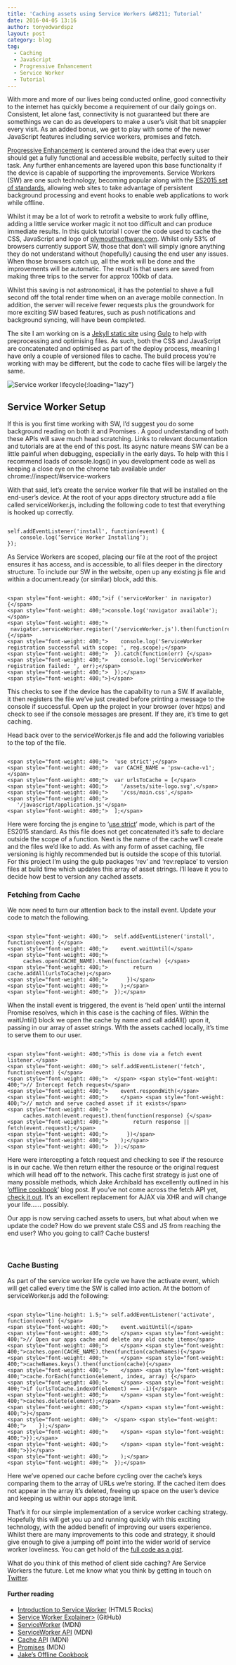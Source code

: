 ```yaml
---
title: 'Caching assets using Service Workers &#8211; Tutorial'
date: 2016-04-05 13:16
author: tonyedwardspz
layout: post
category: blog
tag:
  - Caching
  - JavaScript
  - Progressive Enhancement
  - Service Worker
  - Tutorial
---
```

With more and more of our lives being conducted online, good connectivity to the internet has quickly become a requirement of our daily goings on. Consistent, let alone fast, connectivity is not guaranteed but there are somethings we can do as developers to make a user&#8217;s visit that bit snappier every visit. As an added bonus, we get to play with some of the newer JavaScript features including service workers, promises and fetch.

[Progressive Enhancement](https://en.wikipedia.org/wiki/Progressive_enhancement "Progressive Enhancement") is centered around the idea that every user should get a fully functional and accessible website, perfectly suited to their task. Any further enhancements are layered upon this base functionality if the device is capable of supporting the improvements. Service Workers (SW) are one such technology, becoming popular along with the [ES2015 set of standards](https://www.w3.org/TR/service-workers/ "Service Worker Specification"), allowing web sites to take advantage of persistent background processing and event hooks to enable web applications to work while offline.

Whilst it may be a lot of work to retrofit a website to work fully offline, adding a little service worker magic it not too difficult and can produce immediate results. In this quick tutorial I cover the code used to cache the CSS, JavaScript and logo of [plymouthsoftware.com](https://plymouthsoftware.com "Plymouth Web App Developer"). Whilst only 53% of browsers currently support SW, those that don&#8217;t will simply ignore anything they do not understand without (hopefully) causing the end user any issues. When those browsers catch up, all the work will be done and the improvements will be automatic. The result is that users are saved from making three trips to the server for approx 100kb of data.

Whilst this saving is not astronomical, it has the potential to shave a full second off the total render time when on an average mobile connection. In addition, the server will receive fewer requests plus the groundwork for more exciting SW&nbsp;based features, such as push notifications and background syncing, will have been completed.

The site I am working on is a [Jekyll static site](https://jekyllrb.com/ "Jekyll Blog Platform") using [Gulp](http://gulpjs.com/ "Gulp Build Tool") to help with preprocessing and optimising files. As such, both the CSS and JavaScript are concatenated and optimised as part of the deploy process, meaning I have only a couple of versioned files to cache. The build process you’re working with may be different, but the code to cache files will be largely the same.

![Service worker lifecycle](/assets/images/import/2016/04/service-worker-lifecycle.jpg){:loading="lazy"}

## Service Worker Setup

If this is you first time working with SW, I’d suggest you do some background reading on both it and Promises . A good understanding of both these APIs will save much head scratching. Links to relevant documentation and tutorials are at the end of this post. Its async nature means SW can be a little painful when debugging, especially in the early days. To help with this I recommend loads of console.logs() in you development code as well as keeping a close eye on the chrome tab available under chrome://inspect/#service-workers

With that said, let’s create the service worker file that will be installed on the end-user&#8217;s device. At the root of your apps directory structure add a file called serviceWorker.js, including the following code to test that everything is hooked up correctly.

<pre data-language="javascript"><code>
self.addEventListener('install', function(event) {
 &nbsp;&nbsp;&nbsp;console.log(‘Service Worker Installing’);
});
</code></pre>

As Service Workers are scoped, placing our file at the root of the project ensures it has access, and is accessible, to all files deeper in the directory structure. To include our SW in the website, open up any existing js file and within a document.ready (or similar) block, add this.

<pre data-language="javascript"><code>
&lt;span style="font-weight: 400;">if ('serviceWorker' in navigator) {&lt;/span>
&lt;span style="font-weight: 400;">console.log('navigator available');&lt;/span>
&lt;span style="font-weight: 400;"> &nbsp;navigator.serviceWorker.register('/serviceWorker.js').then(function(reg) {&lt;/span>
&lt;span style="font-weight: 400;"> &nbsp;&nbsp;&nbsp;console.log('ServiceWorker registration successful with scope: ', reg.scope);&lt;/span>
&lt;span style="font-weight: 400;"> &nbsp;}).catch(function(err) {&lt;/span>
&lt;span style="font-weight: 400;"> &nbsp;&nbsp;&nbsp;console.log('ServiceWorker registration failed: ', err);&lt;/span>
&lt;span style="font-weight: 400;"> &nbsp;});&lt;/span>
&lt;span style="font-weight: 400;">}&lt;/span>
</code></pre>

This checks to see if the device has the capability to run a SW. If available, it then registers the file we’ve just created before printing a message to the console if successful. Open up the project in your browser (over https) and check to see if the console messages are present.&nbsp;If they are, it’s time to get caching.

Head back over to the serviceWorker.js file and add the following variables to the top of the file.

<pre data-language="javascript"><code>
&lt;span style="font-weight: 400;"> &nbsp;'use strict';&lt;/span>
&lt;span style="font-weight: 400;"> &nbsp;var CACHE_NAME = 'psw-cache-v1';&lt;/span>
&lt;span style="font-weight: 400;"> &nbsp;var urlsToCache = [&lt;/span>
&lt;span style="font-weight: 400;"> &nbsp;&nbsp;&nbsp;'/assets/site-logo.svg',&lt;/span>
&lt;span style="font-weight: 400;"> &nbsp;&nbsp;&nbsp;'/css/main.css',&lt;/span>
&lt;span style="font-weight: 400;"> &nbsp;&nbsp;&nbsp;'/javascript/application.js'&lt;/span>
&lt;span style="font-weight: 400;"> &nbsp;];&lt;/span>
</code></pre>

Here were forcing the js engine to ‘[use strict](https://developer.mozilla.org/en-US/docs/Web/JavaScript/Reference/Strict_mode "Strict Mode")’ mode, which is part of the ES2015 standard. As this file does not get concatenated it’s safe to declare outside the scope of a function. Next is the name of the cache we’ll create and the files we’d like to add. As with any form of asset caching, file versioning is highly recommended but is outside the scope of this tutorial. For this project I’m using the gulp packages ‘rev’ and ‘rev:replace’ to version files at build time which updates this array of asset strings. I’ll leave it you to decide how best to version any cached assets.

### Fetching from Cache

We now need to turn our attention back to the install event. Update your code to match the following.

<pre data-language="javascript"><code>
&lt;span style="font-weight: 400;"> &nbsp;self.addEventListener('install', function(event) {&lt;/span>
&lt;span style="font-weight: 400;"> &nbsp;&nbsp;&nbsp;event.waitUntil(&lt;/span>
&lt;span style="font-weight: 400;"> &nbsp;&nbsp;&nbsp;&nbsp;&nbsp;caches.open(CACHE_NAME).then(function(cache) {&lt;/span>
&lt;span style="font-weight: 400;"> &nbsp;&nbsp;&nbsp;&nbsp;&nbsp;&nbsp;&nbsp;return cache.addAll(urlsToCache);&lt;/span>
&lt;span style="font-weight: 400;"> &nbsp;&nbsp;&nbsp;&nbsp;&nbsp;})&lt;/span>
&lt;span style="font-weight: 400;"> &nbsp;&nbsp;&nbsp;);&lt;/span>
&lt;span style="font-weight: 400;"> &nbsp;});&lt;/span>
</code></pre>

When the install event is triggered, the event is ‘held open’ until the internal Promise resolves, which in this case is the caching of files. Within the waitUntil() block we open the cache by name and call addAll() upon it, passing in our array of asset strings. With the assets cached locally, it&#8217;s time to serve them to our user.

<pre data-language="javascript"><code>
&lt;span style="font-weight: 400;">This is done via a fetch event listener.&lt;/span>
&lt;span style="font-weight: 400;"> self.addEventListener('fetch', function(event) {&lt;/span>
&lt;span style="font-weight: 400;"> &nbsp;&lt;/span> &lt;span style="font-weight: 400;">// Intercept fetch request&lt;/span>
&lt;span style="font-weight: 400;"> &nbsp;&nbsp;&nbsp;event.respondWith(&lt;/span>
&lt;span style="font-weight: 400;"> &nbsp;&nbsp;&nbsp;&lt;/span> &lt;span style="font-weight: 400;">// match and serve cached asset if it exists&lt;/span>
&lt;span style="font-weight: 400;"> &nbsp;&nbsp;&nbsp;&nbsp;&nbsp;caches.match(event.request).then(function(response) {&lt;/span>
&lt;span style="font-weight: 400;"> &nbsp;&nbsp;&nbsp;&nbsp;&nbsp;&nbsp;&nbsp;return response || fetch(event.request);&lt;/span>
&lt;span style="font-weight: 400;"> &nbsp;&nbsp;&nbsp;&nbsp;&nbsp;})&lt;/span>
&lt;span style="font-weight: 400;"> &nbsp;&nbsp;&nbsp;);&lt;/span>
&lt;span style="font-weight: 400;"> &nbsp;});&lt;/span>
</code></pre>

Here were intercepting a fetch request and checking to see if the resource is in our cache. We then return either the resource or the original request which will head off to the network. This cache first strategy is just one of many possible methods, which Jake Archibald has excellently outlined in his ‘[offline cookbook](https://jakearchibald.com/2014/offline-cookbook/#cache-falling-back-to-network "Service Worker Offline Cookbook")’ blog post. If you’ve not come across the fetch API yet, [check it out](https://davidwalsh.name/fetch "Fetch API"). It’s an excellent replacement for AJAX via XHR and will change your life…… possibly.

Our app is now serving cached assets to users, but what about when we update the code? How do we prevent stale CSS and JS from reaching the end user? Who you going to call? Cache busters!

&nbsp;

### Cache Busting

As part of the service worker life cycle we have the activate event, which will get called every time the SW is called into action. At the bottom of serviceWorker.js add the following:

<pre data-language="javascript"><code>
&lt;span style="line-height: 1.5;">&nbsp;self.addEventListener('activate', function(event) {&lt;/span>
&lt;span style="font-weight: 400;"> &nbsp;&nbsp;&nbsp;event.waitUntil(&lt;/span>
&lt;span style="font-weight: 400;"> &nbsp;&nbsp;&nbsp;&lt;/span> &lt;span style="font-weight: 400;">// Open our apps cache and delete any old cache items&lt;/span>
&lt;span style="font-weight: 400;"> &nbsp;&nbsp;&nbsp;&lt;/span> &lt;span style="font-weight: 400;">caches.open(CACHE_NAME).then(function(cacheNames){&lt;/span>
&lt;span style="font-weight: 400;"> &nbsp;&nbsp;&nbsp;&lt;/span> &lt;span style="font-weight: 400;">cacheNames.keys().then(function(cache){&lt;/span>
&lt;span style="font-weight: 400;"> &nbsp;&nbsp;&nbsp;&lt;/span> &lt;span style="font-weight: 400;">cache.forEach(function(element, index, array) {&lt;/span>
&lt;span style="font-weight: 400;"> &nbsp;&nbsp;&nbsp;&lt;/span> &lt;span style="font-weight: 400;">if (urlsToCache.indexOf(element) === -1){&lt;/span>
&lt;span style="font-weight: 400;"> &nbsp;&nbsp;&nbsp;&lt;/span> &lt;span style="font-weight: 400;">caches.delete(element);&lt;/span>
&lt;span style="font-weight: 400;"> &nbsp;&nbsp;&nbsp;&lt;/span> &lt;span style="font-weight: 400;">}&lt;/span>
&lt;span style="font-weight: 400;"> &nbsp;&lt;/span> &lt;span style="font-weight: 400;"> &nbsp;&nbsp;&nbsp;});&lt;/span>
&lt;span style="font-weight: 400;"> &nbsp;&nbsp;&nbsp;&lt;/span> &lt;span style="font-weight: 400;">});&lt;/span>
&lt;span style="font-weight: 400;"> &nbsp;&nbsp;&nbsp;&lt;/span> &lt;span style="font-weight: 400;">})&lt;/span>
&lt;span style="font-weight: 400;"> &nbsp;&nbsp;&nbsp;);&lt;/span>
&lt;span style="font-weight: 400;"> &nbsp;});&lt;/span>
</code></pre>

Here we’ve opened our cache before cycling over the cache’s keys comparing them to the array of URLs we’re storing. If the cached item does not appear in the array it’s deleted, freeing up space on the user&#8217;s device and keeping us within our apps storage limit.

That&#8217;s it for our simple implementation of a service worker caching strategy. Hopefully this will get you up and running quickly with this exciting technology, with the added benefit of improving our users experience. Whilst there are many improvements to this code and strategy, it should give enough to give a jumping off point into the wider world of service worker loveliness. You can get hold of&nbsp;the [full code as a gist](https://gist.github.com/tonyedwardspz/cef4fe098dd2a47b5167586fbffcfd3a "GitHub Service Worker Gist").

What do you think of this method of client side caching? Are Service Workers the future. Let me know what you think by getting in touch on [Twitter](https://twitter.com/tonyedwardspz "Tony Edwards Plymouth Twitter").

#### Further reading

  * [Introduction to Service Worker](http://www.html5rocks.com/en/tutorials/service-worker/introduction/ "Service Worker Introduction") (HTML5 Rocks)
  * [Service Worker Explainer>](https://github.com/slightlyoff/ServiceWorker/blob/master/explainer.md "Service Worker Explainer") (GitHub)
  * [ServiceWorker](https://developer.mozilla.org/en-US/docs/Web/API/ServiceWorker "Service Worker API") (MDN)
  * [ServiceWorker API](https://developer.mozilla.org/en-US/docs/Web/API/Service_Worker_API "Service Worker API") (MDN)
  * [Cache AP](https://developer.mozilla.org/en-US/docs/Web/API/Cache "Cache API")I (MDN)
  * [Promises](https://developer.mozilla.org/en/docs/Web/JavaScript/Reference/Global_Objects/Promise "Promises API") (MDN)
  * [Jake’s Offline Cookbook](https://jakearchibald.com/2014/offline-cookbook/ "Jakes Offline Cookbook")
